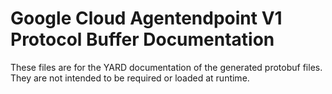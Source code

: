 # Google Cloud Agentendpoint V1 Protocol Buffer Documentation

These files are for the YARD documentation of the generated protobuf files.
They are not intended to be required or loaded at runtime.
